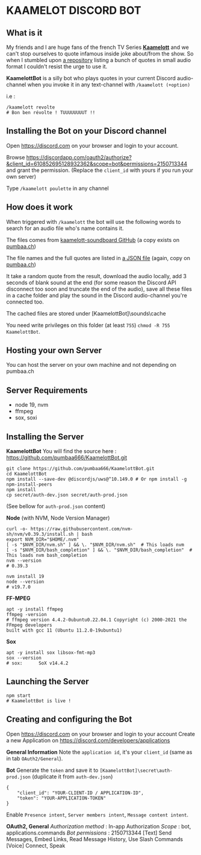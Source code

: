 KAAMELOT DISCORD BOT
===

What is it
---
My friends and I are huge fans of the french TV Series [**Kaamelott**](https://fr.wikipedia.org/wiki/Kaamelott) and we can't stop ourselves to quote infamous inside joke about/from the show.
So when I stumbled upon [a repository](https://github.com/2ec0b4/kaamelott-soundboard) listing a bunch of quotes in small audio format I couldn't resist the urge to use it.

**KaamelottBot** is a silly bot who plays quotes in your current Discord audio-channel when you invoke it in any text-channel with `/kaamelott (+option)`

i.e : 
```
/kaamelott revolte
# Bon ben révolte ! TUUUUUUUUT !!
```

Installing the Bot on your Discord channel
---
Open https://discord.com on your browser and login to your account.

Browse https://discordapp.com/oauth2/authorize?&client_id=610852695128932362&scope=bot&permissions=2150713344 and grant the permission.
(Replace the `client_id` with yours if you run your own server)

Type `/kaamelott poulette` in any channel



How does it work
---
When triggered with `/kaamelott` the bot will use the following words to search for an audio file who's name contains it.

The files comes from [kaamelott-soundboard GitHub](https://github.com/2ec0b4/kaamelott-soundboard/tree/master/sounds) (a copy exists on [pumbaa.ch](http://pumbaa.ch/public/kaamelott/))

The file names and the full quotes are listed in [a JSON file](https://github.com/2ec0b4/kaamelott-soundboard/blob/master/sounds/sounds.json) (again, copy on [pumbaa.ch](http://pumbaa.ch/public/kaamelott/sounds.json))

It take a random quote from the result, download the audio locally, add 3 seconds of blank sound at the end (for some reason the Discord API disconnect too soon and truncate the end of the audio), save all these files in a cache folder and play the sound in the Discord audio-channel you're connected too.

The cached files are stored under [KaamelottBot]\sounds\cache

You need write privileges on this folder (at least `755`) `chmod -R 755 KaamelottBot`.

Hosting your own Server
---
You can host the server on your own machine and not depending on pumbaa.ch

Server Requirements
---
- node 19, nvm
- ffmpeg
- sox, soxi

Installing the Server
---
**KaamelottBot**
You will find the source here : https://github.com/pumbaa666/KaamelottBot.git
```
git clone https://github.com/pumbaa666/KaamelottBot.git
cd KaamelottBot
npm install --save-dev @discordjs/uws@^10.149.0 # Or npm install -g npm-install-peers
npm install
cp secret/auth-dev.json secret/auth-prod.json
```
(See bellow for `auth-prod.json` content)

**Node** (with NVM, Node Version Manager)
```
curl -o- https://raw.githubusercontent.com/nvm-sh/nvm/v0.39.3/install.sh | bash
export NVM_DIR="$HOME/.nvm"
[ -s "$NVM_DIR/nvm.sh" ] && \. "$NVM_DIR/nvm.sh"  # This loads nvm
[ -s "$NVM_DIR/bash_completion" ] && \. "$NVM_DIR/bash_completion"  # This loads nvm bash_completion
nvm --version
# 0.39.3

nvm install 19
node --version
# v19.7.0
```

**FF-MPEG** 
```
apt -y install ffmpeg
ffmpeg -version
# ffmpeg version 4.4.2-0ubuntu0.22.04.1 Copyright (c) 2000-2021 the FFmpeg developers
built with gcc 11 (Ubuntu 11.2.0-19ubuntu1)
```

**Sox**
```
apt -y install sox libsox-fmt-mp3
sox --version
# sox:      SoX v14.4.2
```

Launching the Server
---
```
npm start
# KaamelottBot is live !
```

Creating and configuring the Bot
---
Open https://discord.com on your browser and login to your account
Create a new Application on https://discord.com/developers/applications

**General Information**
Note the `application id`, it's your `client_id` (same as in tab `OAuth2/General`).

**Bot**
Generate the `token` and save it to `[KaamelottBot]\secret\auth-prod.json` (duplicate it from `auth-dev.json`)
```
{
    "client_id": "YOUR-CLIENT-ID / APPLICATION-ID",
    "token": "YOUR-APPLICATION-TOKEN"
}
```

Enable `Presence intent`, `Server members intent`, `Message content intent`.

**OAuth2, General**
*Authorization method* : In-app Authorization
*Scope* : bot, applications.commands
*Bot permissions* : 2150713344
[Text] Send Messages, Embed Links, Read Message History, Use Slash Commands
[Voice] Connect, Speak
